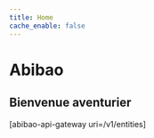 ```yaml
---
title: Home
cache_enable: false
---
```


# Abibao
## Bienvenue aventurier

[abibao-api-gateway uri=/v1/entities]
